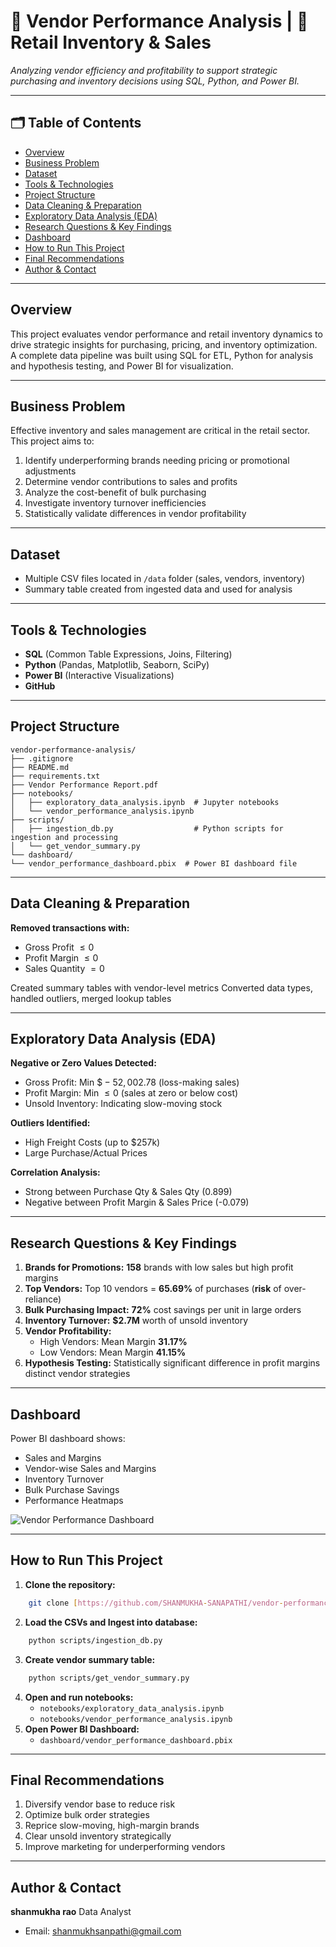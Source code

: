 # 🧾 Vendor Performance Analysis | 🏬 Retail Inventory & Sales  

_Analyzing vendor efficiency and profitability to support strategic purchasing and inventory decisions using SQL, Python, and Power BI._

---

## 🗂️ Table of Contents
- <a href="#overview">Overview</a>
- <a href="#business-problem">Business Problem</a>
- <a href="#dataset">Dataset</a>
- <a href="#tools--technologies">Tools & Technologies</a>
- <a href="#project-structure">Project Structure</a>
- <a href="#data-cleaning--preparation">Data Cleaning & Preparation</a>
- <a href="#exploratory-data-analysis-eda">Exploratory Data Analysis (EDA)</a>
- <a href="#research-questions--key-findings">Research Questions & Key Findings</a>
- <a href="#dashboard">Dashboard</a>
- <a href="#how-to-run-this-project">How to Run This Project</a>
- <a href="#final-recommendations">Final Recommendations</a>
- <a href="#author--contact">Author & Contact</a>

---

<h2><a class="anchor" id="overview"></a>Overview</h2>

This project evaluates vendor performance and retail inventory dynamics to drive strategic insights for purchasing, pricing, and inventory optimization. A complete data pipeline was built using SQL for ETL, Python for analysis and hypothesis testing, and Power BI for visualization.

---

<h2><a class="anchor" id="business-problem"></a>Business Problem</h2>

Effective inventory and sales management are critical in the retail sector. This project aims to:
1. Identify underperforming brands needing pricing or promotional adjustments
2. Determine vendor contributions to sales and profits
3. Analyze the cost-benefit of bulk purchasing
4. Investigate inventory turnover inefficiencies
5. Statistically validate differences in vendor profitability

---
<h2 class="anchor" id="dataset">Dataset</h2>

* Multiple CSV files located in `/data` folder (sales, vendors, inventory)
* Summary table created from ingested data and used for analysis
---

<h2 class="anchor" id="tools-technologies">Tools & Technologies</h2>

* **SQL** (Common Table Expressions, Joins, Filtering)
* **Python** (Pandas, Matplotlib, Seaborn, SciPy)
* **Power BI** (Interactive Visualizations)
* **GitHub**
---
<h2 class="anchor" id="project-structure">Project Structure</h2>

```
vendor-performance-analysis/
├── .gitignore
├── README.md
├── requirements.txt
├── Vendor Performance Report.pdf
├── notebooks/
│   ├── exploratory_data_analysis.ipynb  # Jupyter notebooks
│   └── vendor_performance_analysis.ipynb
├── scripts/
│   ├── ingestion_db.py                  # Python scripts for ingestion and processing
│   └── get_vendor_summary.py
└── dashboard/
└── vendor_performance_dashboard.pbix  # Power BI dashboard file
```
---

<h2 class="anchor" id="data-cleaning-preparation">Data Cleaning & Preparation</h2>

**Removed transactions with:**
* Gross Profit $\le 0$
* Profit Margin $\le 0$
* Sales Quantity $= 0$

Created summary tables with vendor-level metrics
Converted data types, handled outliers, merged lookup tables

---

<h2 class="anchor" id="exploratory-data-analysis-eda">Exploratory Data Analysis (EDA)</h2>

**Negative or Zero Values Detected:**
* Gross Profit: Min $\$-52,002.78$ (loss-making sales)
* Profit Margin: Min $\le 0$ (sales at zero or below cost)
* Unsold Inventory: Indicating slow-moving stock

**Outliers Identified:**
* High Freight Costs (up to $\text{\$257k}$)
* Large Purchase/Actual Prices

**Correlation Analysis:**
* Strong between Purchase Qty & Sales Qty (0.899)
* Negative between Profit Margin & Sales Price (-0.079)

---
<h2 class="anchor" id="research-questions-key-findings">Research Questions & Key Findings</h2>

1.  **Brands for Promotions:** $\mathbf{158}$ brands with low sales but high profit margins
2.  **Top Vendors:** Top 10 vendors = $\mathbf{65.69\%}$ of purchases ($\mathbf{risk}$ of over-reliance)
3.  **Bulk Purchasing Impact:** $\mathbf{72\%}$ cost savings per unit in large orders
4.  **Inventory Turnover:** $\mathbf{\$2.7M}$ worth of unsold inventory
5.  **Vendor Profitability:**
    * High Vendors: Mean Margin $\mathbf{31.17\%}$
    * Low Vendors: Mean Margin $\mathbf{41.15\%}$
6.  **Hypothesis Testing:** Statistically significant difference in profit margins distinct vendor strategies
---
<h2 class="anchor" id="dashboard">Dashboard</h2>

Power BI dashboard shows:
* Sales and Margins
* Vendor-wise Sales and Margins
* Inventory Turnover
* Bulk Purchase Savings
* Performance Heatmaps

![Vendor Performance Dashboard](images/dashboard.png)

---
<h2 class="anchor" id="how-to-run-this-project">How to Run This Project</h2>

1.  **Clone the repository:**
```bash
    git clone [https://github.com/SHANMUKHA-SANAPATHI/vendor-performance-analysis-sql--python-power-bi.git](https://github.com/SHANMUKHA-SANAPATHI/vendor-performance-analysis-sql--python-power-bi.git)
```

2.  **Load the CSVs and Ingest into database:**
```bash
    python scripts/ingestion_db.py
```
3.  **Create vendor summary table:**
```bash
    python scripts/get_vendor_summary.py
```
4.  **Open and run notebooks:**
    * `notebooks/exploratory_data_analysis.ipynb`
    * `notebooks/vendor_performance_analysis.ipynb`
5.  **Open Power BI Dashboard:**
    * `dashboard/vendor_performance_dashboard.pbix`
---
<h2 class="anchor" id="final-recommendations">Final Recommendations</h2>

1.  Diversify vendor base to reduce risk
2.  Optimize bulk order strategies
3.  Reprice slow-moving, high-margin brands
4.  Clear unsold inventory strategically
5.  Improve marketing for underperforming vendors

---
<h2 class="anchor" id="author-contact">Author & Contact</h2>

**shanmukha rao**
Data Analyst
* Email: shanmukhsanpathi@gmail.com

